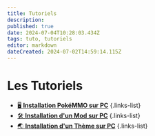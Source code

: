 ```yaml
---
title: Tutoriels
description: 
published: true
date: 2024-07-04T10:28:03.434Z
tags: tuto, tutoriels
editor: markdown
dateCreated: 2024-07-02T14:59:14.115Z
---
```


# Les Tutoriels

- [🖥️ **Installation PokéMMO sur PC**](https://team-rooket.dwcloud.fr/fr/Tutoriels/Installation_PokeMMO_PC)
{.links-list}
- [🛠️ **Installation d'un Mod sur PC**](https://team-rooket.dwcloud.fr/fr/Tutoriels/Installation_Mod_PC)
{.links-list}
- [🌏 **Installation d'un Thème sur PC**](https://team-rooket.fr/fr/Tutoriels/Installation_Mod_PC)
{.links-list}




